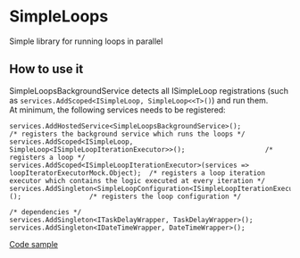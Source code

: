 # SimpleLoops
Simple library for running loops in parallel

## How to use it
SimpleLoopsBackgroundService detects all ISimpleLoop registrations (such as `services.AddScoped<ISimpleLoop, SimpleLoop<<T>()`) and run them. <br/>
At minimum, the following services needs to be registered:<br/>
```
services.AddHostedService<SimpleLoopsBackgroundService>();                                      /* registers the background service which runs the loops */
services.AddScoped<ISimpleLoop, SimpleLoop<ISimpleLoopIterationExecutor>>();                    /* registers a loop */
services.AddScoped<ISimpleLoopIterationExecutor>(services => loopIteratorExecutorMock.Object);  /* registers a loop iteration executor which contains the logic executed at every iteration */
services.AddSingleton<SimpleLoopConfiguration<ISimpleLoopIterationExecutor>>();                 /* registers the loop configuration */

/* dependencies */
services.AddSingleton<ITaskDelayWrapper, TaskDelayWrapper>();
services.AddSingleton<IDateTimeWrapper, DateTimeWrapper>();
```

[Code sample](https://github.com/SimpleBitware/Sb.SimpleLoops/blob/main/tests/Sb.SimpleLoops.Tests.End2End/SimpleLoopsBackgroundServiceTests.cs)
